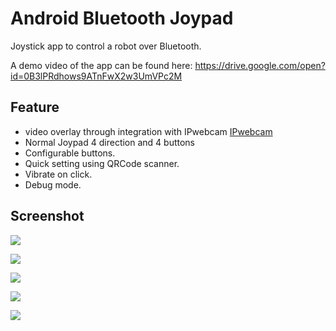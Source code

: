 # Android Bluetooth Joypad
Joystick app to control a robot over Bluetooth.

A demo video of the app can be found here: 
https://drive.google.com/open?id=0B3lPRdhows9ATnFwX2w3UmVPc2M

## Feature
  * video overlay through integration with IPwebcam [IPwebcam](https://play.google.com/store/apps/details?id=com.pas.webcam&hl=en)
  * Normal Joypad 4 direction and 4 buttons
  * Configurable buttons.
  * Quick setting using QRCode scanner.
  * Vibrate on click.
  * Debug mode.

## Screenshot

![](https://lh3.googleusercontent.com/-kpYW811eaoY/VlglO6OJSMI/AAAAAAAAWAE/6QcDTtACWkQ/s640-Ic42/DFG_2015-11-27-16-38-02.png)

![](https://lh3.googleusercontent.com/-a1jGQdI0nWk/VlglODy-uKI/AAAAAAAAV_8/Ckz4pwvxymg/s640-Ic42/DFG_2015-11-27-16-37-40.png)

![](https://lh3.googleusercontent.com/-Acq0tvgciiM/VlglM5BBXII/AAAAAAAAV_o/WZqdRvf2GhM/s640-Ic42/DFG_2015-11-27-16-37-12.png)

![](https://lh3.googleusercontent.com/-PIslt5amgPw/VlglNJ6i9bI/AAAAAAAAV_k/QCJZDyViLcM/s640-Ic42/DFG_2015-11-27-16-36-59.png)

![](https://lh3.googleusercontent.com/-Esx3dcqkTR8/VmenOPdVYQI/AAAAAAAAWFc/isgrwMfBQeA/s640-Ic42/DFG_2015-12-09-10-57-40.png)



